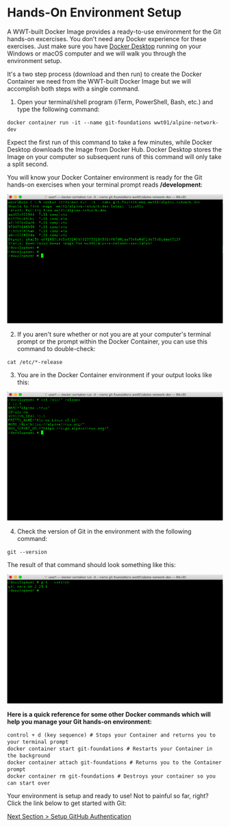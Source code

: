 # Hands-On Environment Setup

A WWT-built Docker Image provides a ready-to-use environment for the Git hands-on excercises.  You don't need any Docker experience for these exercises.  Just make sure you have [Docker Desktop](https://www.docker.com/products/docker-desktop "Docker Desktop Download") running on your Windows or macOS computer and we will walk you through the environment setup.

It's a two step process (download and then run) to create the Docker Container we need from the WWT-built Docker Image but we will accomplish both steps with a single command.

1. Open your terminal/shell program (iTerm, PowerShell, Bash, etc.) and type the following command:

```shell
docker container run -it --name git-foundations wwt01/alpine-network-dev
```



Expect the first run of this command to take a few minutes, while Docker Desktop downloads the Image from Docker Hub.  Docker Desktop stores the Image on your computer so subsequent runs of this command will only take a split second.

You will know your Docker Container environment is ready for the Git hands-on exercises when your terminal prompt reads **/development**:

![docker-container-run](../images/docker-container-run.png)



2. If you aren't sure whether or not you are at your computer's terminal prompt or the prompt within the Docker Container, you can use this command to double-check:

```shell
cat /etc/*-release
```



3. You are in the Docker Container environment if your output looks like this:

![container-release-info](../images/container-release-info.png)



4. Check the version of Git in the environment with the following command:

```shell
git --version
```



The result of that command should look something like this:

![git-version](../images/git-version.png)



**Here is a quick reference for some other Docker commands which will help you manage your Git hands-on environment:**

```shell
control + d (key sequence) # Stops your Container and returns you to your terminal prompt
docker container start git-foundations # Restarts your Container in the background
docker container attach git-foundations # Returns you to the Container prompt
docker container rm git-foundations # Destroys your container so you can start over
```



Your environment is setup and ready to use!  Not to painful so far, right?  Click the link below to get started with Git:

[Next Section > Setup GitHub Authentication](section_2.md "Setup GitHub Authentication")

